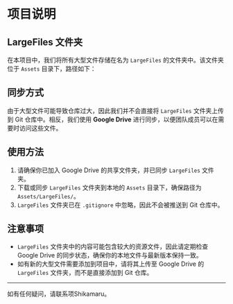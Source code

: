 # 项目说明

## LargeFiles 文件夹

在本项目中，我们将所有大型文件存储在名为 `LargeFiles` 的文件夹中。该文件夹位于 `Assets` 目录下，路径如下：


## 同步方式

由于大型文件可能导致仓库过大，因此我们并不会直接将 `LargeFiles` 文件夹上传到 Git 仓库中。相反，我们使用 **Google Drive** 进行同步，以便团队成员可以在需要时访问这些文件。

## 使用方法

1. 请确保你已加入 Google Drive 的共享文件夹，并已同步 `LargeFiles` 文件夹。
2. 下载或同步 `LargeFiles` 文件夹到本地的 `Assets` 目录下，确保路径为 `Assets/LargeFiles/`。
3. `LargeFiles` 文件夹已在 `.gitignore` 中忽略，因此不会被推送到 Git 仓库中。

## 注意事项

- `LargeFiles` 文件夹中的内容可能包含较大的资源文件，因此请定期检查 Google Drive 的同步状态，确保你的本地文件与最新版本保持一致。
- 如有新的大型文件需要添加到项目中，请将其上传至 Google Drive 的 `LargeFiles` 文件夹，而不是直接添加到 Git 仓库。

---

如有任何疑问，请联系项Shikamaru。
